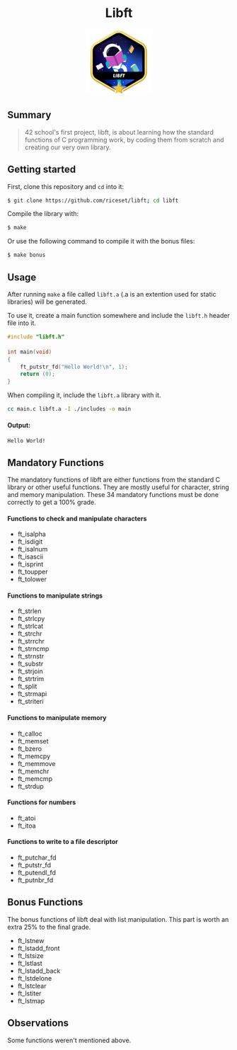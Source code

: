 <h1 align="center">
	Libft
</h1>

<p align="center">
    <img src="https://github.com/riceset/riceset/blob/main/42_badges/libftm.png" />
</p>

## Summary
> 42 school's first project, libft, is about learning how
> the standard functions of C programming work, by coding
> them from scratch and creating our very own library.

## Getting started
First, clone this repository and `cd` into it:

```zsh
$ git clone https://github.com/riceset/libft; cd libft
```

Compile the library with:

```zsh
$ make
```

Or use the following command to compile it with the bonus files:

```zsh
$ make bonus
```

## Usage
After running `make` a file called `libft.a` (.a is an extention used for static libraries) will be generated.

To use it, create a main function somewhere and include the `libft.h` header file into it.

```c
#include "libft.h"

int main(void)
{
    ft_putstr_fd("Hello World!\n", 1);
    return (0);
}
```

When compiling it, include the `libft.a` library with it.

```sh
cc main.c libft.a -I ./includes -o main
```

#### Output:

```
Hello World!
```

## Mandatory Functions
The mandatory functions of libft are either functions from the standard C library or other useful functions.
They are mostly useful for character, string and memory manipulation. These 34 mandatory functions must be done correctly to get a 100% grade.

#### Functions to check and manipulate characters

- ft_isalpha
- ft_isdigit
- ft_isalnum
- ft_isascii
- ft_isprint
- ft_toupper
- ft_tolower

#### Functions to manipulate strings

- ft_strlen
- ft_strlcpy
- ft_strlcat
- ft_strchr
- ft_strrchr
- ft_strncmp
- ft_strnstr
- ft_substr
- ft_strjoin
- ft_strtrim
- ft_split
- ft_strmapi
- ft_striteri

#### Functions to manipulate memory

- ft_calloc
- ft_memset
- ft_bzero
- ft_memcpy
- ft_memmove
- ft_memchr
- ft_memcmp
- ft_strdup

#### Functions for numbers

- ft_atoi
- ft_itoa

#### Functions to write to a file descriptor

- ft_putchar_fd
- ft_putstr_fd
- ft_putendl_fd
- ft_putnbr_fd

## Bonus Functions
The bonus functions of libft deal with list manipulation. This part is worth an extra 25% to the final grade.

- ft_lstnew
- ft_lstadd_front
- ft_lstsize
- ft_lstlast
- ft_lstadd_back
- ft_lstdelone
- ft_lstclear
- ft_lstiter
- ft_lstmap

## Observations
Some functions weren't mentioned above.
